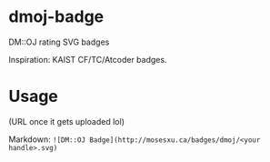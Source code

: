 # dmoj-badge
DM::OJ rating SVG badges

Inspiration: KAIST CF/TC/Atcoder badges.

# Usage

(URL once it gets uploaded lol)

Markdown: `![DM::OJ Badge](http://mosesxu.ca/badges/dmoj/<your handle>.svg)`